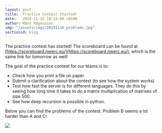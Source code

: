 ```yaml
---
layout: post
title:  Practice Contest Started!
date:   2019-11-16 10:33:00 +0100
author: Måns Magnusson
img: "/assets/imgs/20191116_problems.jpg"
sectionid: blog
---
```



The practice contest has started! The scoreboard can be found at [https://scoreboard.nwerc.eu/](https://scoreboard.nwerc.eu/), which is the same link for tomorrow as well!

The goal of the practice contest for our teams is to:
- Check how you print a file on paper
- Submit a clarification about the contest (to see how the system works)
- Test how fast the server is for different languages. They do this by seeing how long time it takes to do a matrix multiplication of matrixes of size 500.
- See how deep recursion is possible in python.

Below you can find the problems of the contest. Problem B seems a lot harder than A and C!

<img src="{{site.baseurl}}{{page.img}}" />
